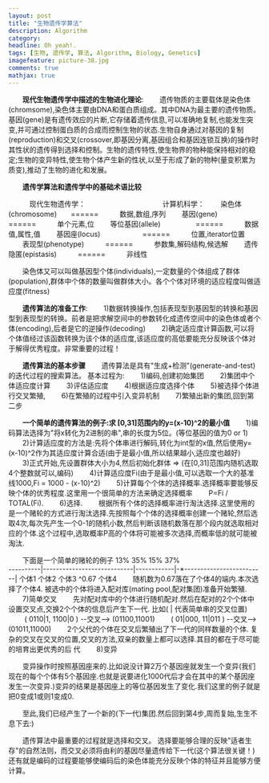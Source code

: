 ```yaml
---
layout: post
title: "生物遗传学算法"
description: Algorithm
category: 
headline: Oh yeah!.
tags: [生物, 遗传学, 算法, Algorithm, Biology, Genetics]
imagefeature: picture-38.jpg
comments: true
mathjax: true
---
```


　　**现代生物遗传学中描述的生物进化理论**: 
　　遗传物质的主要载体是染色体(chromsome),染色体主要由DNA和蛋白质组成。其中DNA为最主要的遗传物质。 基因(gene)是有遗传效应的片断,它存储着遗传信息,可以准确地复制,也能发生突变,并可通过控制蛋白质的合成而控制生物的状态.生物自身通过对基因的复制(reproduction)和交叉(crossover,即基因分离,基因组合和基因连锁互换)的操作时其性状的遗传得到选择和控制。生物的遗传特性,使生物界的物种能保持相对的稳定;生物的变异特性,使生物个体产生新的性状,以至于形成了新的物种(量变积累为质变),推动了生物的进化和发展。 

　　**遗传学算法和遗传学中的基础术语比较** 

　　　现代生物遗传学：　　　　　　　　　　　计算机科学：
　　染色体(chromosome)　　======　　　数据,数组,序列 
　　基因(gene)　　　　　　　======　　　单个元素,位 
　　等位基因(allele)　　　　　======　　　数据值,属性,值 
　　基因座(locus)　　　　　　======　　　位置,iterator位置 
　　表现型(phenotype)　　　======　　　参数集,解码结构,候选解 
　　遗传隐匿(epistasis)　　　======　　　非线性 

　　染色体又可以叫做基因型个体(individuals),一定数量的个体组成了群体(population),群体中个体的数量叫做群体大小。各个个体对环境的适应程度叫做适应度(fitness) 

　　**遗传算法的准备工作**: 
　　1)数据转换操作,包括表现型到基因型的转换和基因型到表现型的转换。前者是把求解空间中的参数转化成遗传空间中的染色体或者个体(encoding),后者是它的逆操作(decoding) 
　　2)确定适应度计算函数,可以将个体值经过该函数转换为该个体的适应度,该适应度的高低要能充分反映该个体对于解得优秀程度。非常重要的过程！ 

　　**遗传算法的基本步骤** 
　　遗传算法是具有"生成+检测"(generate-and-test)的迭代过程的搜索算法。 基本过程为: 
　　1)编码,创建初始集团 
　　2)集团中个体适应度计算 
　　3)评估适应度 
　　4)根据适应度选择个体 
　　5)被选择个体进行交叉繁殖, 
　　6)在繁殖的过程中引入变异机制 
　　7)繁殖出新的集团,回到第二步 

　　**一个简单的遗传算法的例子:求 [0,31]范围内的y=(x-10)^2的最小值** 
　　1)编码算法选择为"将x转化为2进制的串",串的长度为5位。(等位基因的值为0 or 1) 
　　2)计算适应度的方法是:先将个体串进行解码,转化为int型的x值,然后使用y=(x-10)^2作为其适应度计算合适(由于是最小值,所以结果越小,适应度也越好) 
　　3)正式开始,先设置群体大小为4,然后初始化群体 => (在[0,31]范围内随机选取4个整数就可以,编码) 
　　4)计算适应度Fi(由于是最小值,可以选取一个大的基准线1000,Fi = 1000 - (x-10)^2) 
　　5)计算每个个体的选择概率.选择概率要能够反映个体的优秀程度.这里用一个很简单的方法来确定选择概率 
　　P=Fi / TOTAL(Fi). 
　　6)选择. 
　　根据所有个体的选择概率进行淘汰选择.这里使用的是一个赌轮的方式进行淘汰选择.先按照每个个体的选择概率创建一个赌轮,然后选取4次,每次先产生一个0-1的随机小数,然后判断该随机数落在那个段内就选取相对应的个体.这个过程中,选取概率P高的个体将可能被多次选择,而概率低的就可能被淘汰. 

　　下面是一个简单的赌轮的例子 
   13%               35%                    15%                 37%        
----------|----------------------------|------------|-*-------------------------| 
   个体1              个体2                  个体3    ^0.67    个体4 
　　随机数为0.67落在了个体4的端内.本次选择了个体4. 被选中的个体将进入配对库(mating pool,配对集团)准备开始繁殖. 
　　7)简单交叉 
　　先对配对库中的个体进行随机配对.然后在配对的2个个体中设置交叉点,交换2个个体的信息后产生下一代. 比如( | 代表简单串的交叉位置) 
　　 ( 0110|1, 1100|0 ) --交叉--> (01100,11001) 
 　　( 01|000, 11|011 ) --交叉--> (01011,11000) 
　　2个父代的个体在交叉后繁殖出了下一代的同样数量的个体. 复杂的交叉在交叉的位置,交叉的方法,双亲的数量上都可以选择.其目的都在于尽可能的培育出更优秀的后
 代 
　　8)变异 

　　变异操作时按照基因座来的.比如说没计算2万个基因座就发生一个变异(我们现在的每个个体有5个基因座.也就是说要进化1000代后才会在其中的某个基因座发生一次变异.)变异的结果是基因座上的等位基因发生了变化.我们这里的例子就是把0变成1或则1变成0. 

　　至此,我们已经产生了一个新的(下一代)集团.然后回到第4步,周而复始,生生不息下去:) 

　　遗传算法中最重要的过程就是选择和交叉。 选择要能够合理的反映"适者生存"的自然法则，而交叉必须将由利的基因尽量遗传给下一代(这个算法很关键！) 还有就是编码的过程要能够使编码后的染色体能充分反映个体的特征并且能够方便计算。
